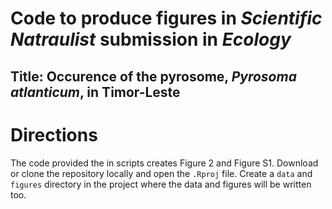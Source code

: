# Code to produce figures in _Scientific Natraulist_ submission in _Ecology_
## Title: Occurence of the pyrosome, _Pyrosoma atlanticum_, in Timor-Leste


# Directions
The code provided the in scripts creates Figure 2 and Figure S1. Download or clone the repository locally and open the `.Rproj` file. Create a `data` and `figures` directory in the project where the data and figures will be written too.

